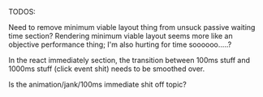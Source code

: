 TODOS:

Need to remove minimum viable layout thing from unsuck passive waiting time section?  Rendering minimum viable layout seems more like an objective performance thing; I'm also hurting for time soooooo.....?

In the react immediately section, the transition between 100ms stuff and 1000ms stuff (click event shit) needs to be smoothed over.

Is the animation/jank/100ms immediate shit off topic?